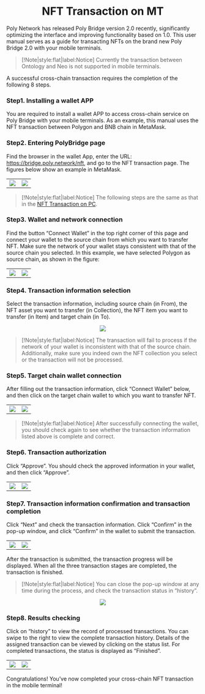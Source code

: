 <h1 align="center">NFT Transaction on MT</h1>


Poly Network has released Poly Bridge version 2.0 recently, significantly optimizing the interface and improving functionality based on 1.0. 
This user manual serves as a guide for transacting NFTs on the brand new Poly Bridge 2.0 with your mobile terminals.

> [!Note|style:flat|label:Notice]
> Currently the transaction between Ontology and Neo is not supported in mobile terminals.

A successful cross-chain transaction requires the completion of the following 8 steps.


### Step1. Installing a wallet APP
You are required to install a wallet APP to access cross-chain service on Poly Bridge with your mobile terminals. As an example, this manual uses the NFT transaction between Polygon and BNB chain in MetaMask.


### Step2. Entering PolyBridge page
Find the browser in the wallet App, enter the URL: https://bridge.poly.network/nft, and go to the NFT transaction page. The figures below show an example in MetaMask.

<table><tr>
<td><img src=img_85.png border=0></td>
<td><img src=img_72.png border=0></td>
</tr></table>


> [!Note|style:flat|label:Notice]
> The following steps are the same as that in the [NFT Transaction on PC](../../Core_Smart_Contract/User_Manuals/NFT_Transaction.md).

### Step3. Wallet and network connection
Find the button “Connect Wallet” in the top right corner of this page and connect your wallet to the source chain from which you want to transfer NFT. 
Make sure the network of your wallet stays consistent with that of the source chain you selected. 
In this example, we have selected Polygon as source chain, as shown in the figure:

<table><tr>
<td><img src=img_73.png border=0></td>
<td><img src=img_74.png border=0></td>
</tr></table>


### Step4. Transaction information selection
Select the transaction information, including source chain (in From), the NFT asset you want to transfer (in Collection), the NFT item you want to transfer (in Item) and target chain (in To).

<div align="center">
<img src="img_75.png"></div>


> [!Note|style:flat|label:Notice]
> The transaction will fail to process if the network of your wallet is inconsistent with that of the source chain. Additionally, make sure you indeed own the NFT collection you select or the transaction will not be processed.


### Step5. Target chain wallet connection
After filling out the transaction information, click “Connect Wallet” below, and then click on the target chain wallet to which you want to transfer NFT.

<table><tr>
<td><img src=img_86.png border=0></td>
<td><img src=img_77.png border=0></td>
</tr></table>

> [!Note|style:flat|label:Notice]
> After successfully connecting the wallet, you should check again to see whether the transaction information listed above is complete and correct.

### Step6. Transaction authorization
Click “Approve”. 
You should check the approved information in your wallet, and then click “Approve”.

<table><tr>
<td><img src=img_87.png border=0></td>
<td><img src=img_88.png border=0></td>
</tr></table>


### Step7. Transaction information confirmation and transaction completion
Click “Next” and check the transaction information. 
Click “Confirm” in the pop-up window, and click “Confirm” in the wallet to submit the transaction.

<table><tr>
<td><img src=img_89.png border=0></td>
<td><img src=img_81.png border=0></td>
</tr></table>

After the transaction is submitted, the transaction progress will be displayed. 
When all the three transaction stages are completed, the transaction is finished. 

> [!Note|style:flat|label:Notice]
> You can close the pop-up window at any time during the process, and check the transaction status in “history”.

<div align="center">
<img src="img_82.png"></div>


### Step8. Results checking
Click on “history” to view the record of processed transactions.
You can swipe to the right to view the complete transaction history.
Details of the assigned transaction can be viewed by clicking on the status list. 
For completed transactions, the status is displayed as “Finished”.

<table><tr>
<td><img src=img_83.png border=0></td>
<td><img src=img_84.png border=0></td>
</tr></table>


Congratulations! 
You’ve now completed your cross-chain NFT transaction in the mobile terminal!

